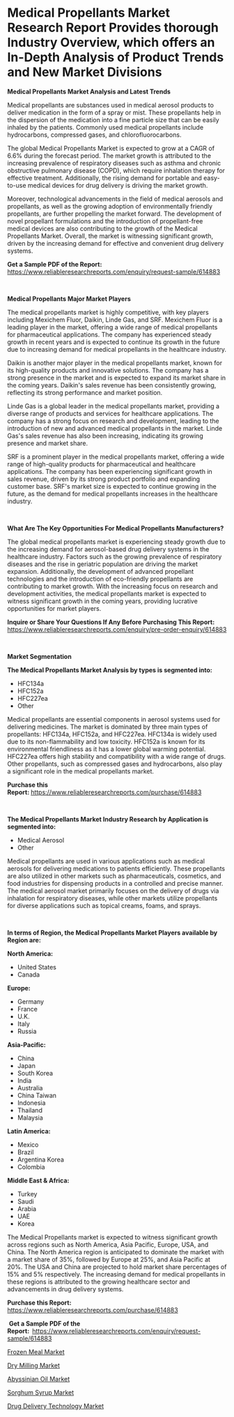 <p><h1>Medical Propellants Market Research Report Provides thorough Industry Overview, which offers an In-Depth Analysis of Product Trends and New Market Divisions</h1></p><p><strong>Medical Propellants Market Analysis and Latest Trends</strong></p>
<p><p>Medical propellants are substances used in medical aerosol products to deliver medication in the form of a spray or mist. These propellants help in the dispersion of the medication into a fine particle size that can be easily inhaled by the patients. Commonly used medical propellants include hydrocarbons, compressed gases, and chlorofluorocarbons.</p><p>The global Medical Propellants Market is expected to grow at a CAGR of 6.6% during the forecast period. The market growth is attributed to the increasing prevalence of respiratory diseases such as asthma and chronic obstructive pulmonary disease (COPD), which require inhalation therapy for effective treatment. Additionally, the rising demand for portable and easy-to-use medical devices for drug delivery is driving the market growth.</p><p>Moreover, technological advancements in the field of medical aerosols and propellants, as well as the growing adoption of environmentally friendly propellants, are further propelling the market forward. The development of novel propellant formulations and the introduction of propellant-free medical devices are also contributing to the growth of the Medical Propellants Market. Overall, the market is witnessing significant growth, driven by the increasing demand for effective and convenient drug delivery systems.</p></p>
<p><strong>Get a Sample PDF of the Report:&nbsp;</strong> <a href="https://www.reliableresearchreports.com/enquiry/request-sample/614883">https://www.reliableresearchreports.com/enquiry/request-sample/614883</a></p>
<p>&nbsp;</p>
<p><strong>Medical Propellants Major Market Players</strong></p>
<p><p>The medical propellants market is highly competitive, with key players including Mexichem Fluor, Daikin, Linde Gas, and SRF. Mexichem Fluor is a leading player in the market, offering a wide range of medical propellants for pharmaceutical applications. The company has experienced steady growth in recent years and is expected to continue its growth in the future due to increasing demand for medical propellants in the healthcare industry.</p><p>Daikin is another major player in the medical propellants market, known for its high-quality products and innovative solutions. The company has a strong presence in the market and is expected to expand its market share in the coming years. Daikin's sales revenue has been consistently growing, reflecting its strong performance and market position.</p><p>Linde Gas is a global leader in the medical propellants market, providing a diverse range of products and services for healthcare applications. The company has a strong focus on research and development, leading to the introduction of new and advanced medical propellants in the market. Linde Gas's sales revenue has also been increasing, indicating its growing presence and market share.</p><p>SRF is a prominent player in the medical propellants market, offering a wide range of high-quality products for pharmaceutical and healthcare applications. The company has been experiencing significant growth in sales revenue, driven by its strong product portfolio and expanding customer base. SRF's market size is expected to continue growing in the future, as the demand for medical propellants increases in the healthcare industry.</p></p>
<p>&nbsp;</p>
<p><strong>What Are The Key Opportunities For Medical Propellants Manufacturers?</strong></p>
<p><p>The global medical propellants market is experiencing steady growth due to the increasing demand for aerosol-based drug delivery systems in the healthcare industry. Factors such as the growing prevalence of respiratory diseases and the rise in geriatric population are driving the market expansion. Additionally, the development of advanced propellant technologies and the introduction of eco-friendly propellants are contributing to market growth. With the increasing focus on research and development activities, the medical propellants market is expected to witness significant growth in the coming years, providing lucrative opportunities for market players.</p></p>
<p><strong>Inquire or Share Your Questions If Any Before Purchasing This Report:</strong> <a href="https://www.reliableresearchreports.com/enquiry/pre-order-enquiry/614883">https://www.reliableresearchreports.com/enquiry/pre-order-enquiry/614883</a></p>
<p>&nbsp;</p>
<p><strong>Market Segmentation</strong></p>
<p><strong>The Medical Propellants Market Analysis by types is segmented into:</strong></p>
<p><ul><li>HFC134a</li><li>HFC152a</li><li>HFC227ea</li><li>Other</li></ul></p>
<p><p>Medical propellants are essential components in aerosol systems used for delivering medicines. The market is dominated by three main types of propellants: HFC134a, HFC152a, and HFC227ea. HFC134a is widely used due to its non-flammability and low toxicity. HFC152a is known for its environmental friendliness as it has a lower global warming potential. HFC227ea offers high stability and compatibility with a wide range of drugs. Other propellants, such as compressed gases and hydrocarbons, also play a significant role in the medical propellants market.</p></p>
<p><strong>Purchase this Report:&nbsp;</strong><a href="https://www.reliableresearchreports.com/purchase/614883">https://www.reliableresearchreports.com/purchase/614883</a></p>
<p>&nbsp;</p>
<p><strong>The Medical Propellants Market Industry Research by Application is segmented into:</strong></p>
<p><ul><li>Medical Aerosol</li><li>Other</li></ul></p>
<p><p>Medical propellants are used in various applications such as medical aerosols for delivering medications to patients efficiently. These propellants are also utilized in other markets such as pharmaceuticals, cosmetics, and food industries for dispensing products in a controlled and precise manner. The medical aerosol market primarily focuses on the delivery of drugs via inhalation for respiratory diseases, while other markets utilize propellants for diverse applications such as topical creams, foams, and sprays.</p></p>
<p>&nbsp;</p>
<p><strong>In terms of Region, the Medical Propellants Market Players available by Region are:</strong></p>
<p>
    <p> <strong> North America: </strong>
        <ul>
            <li>United States</li>
            <li>Canada</li>
        </ul>
        </p> 
    <p> <strong> Europe: </strong>
        <ul>
            <li>Germany</li>
            <li>France</li>
            <li>U.K.</li>
            <li>Italy</li>
            <li>Russia</li>
        </ul>
        </p> 
    <p> <strong> Asia-Pacific: </strong>
        <ul>
            <li>China</li>
            <li>Japan</li>
            <li>South Korea</li>
            <li>India</li>
            <li>Australia</li>
            <li>China Taiwan</li>
            <li>Indonesia</li>
            <li>Thailand</li>
            <li>Malaysia</li>
        </ul>
        </p> 
    <p> <strong> Latin America: </strong>
        <ul>
            <li>Mexico</li>
            <li>Brazil</li>
            <li>Argentina Korea</li>
            <li>Colombia</li>
        </ul>
        </p> 
    <p> <strong> Middle East & Africa: </strong>
        <ul>
            <li>Turkey</li>
            <li>Saudi</li>
            <li>Arabia</li>
            <li>UAE</li>
            <li>Korea</li>
        </ul>
    </p>
    </p>
<p><p>The Medical Propellants market is expected to witness significant growth across regions such as North America, Asia Pacific, Europe, USA, and China. The North America region is anticipated to dominate the market with a market share of 35%, followed by Europe at 25%, and Asia Pacific at 20%. The USA and China are projected to hold market share percentages of 15% and 5% respectively. The increasing demand for medical propellants in these regions is attributed to the growing healthcare sector and advancements in drug delivery systems.</p></p>
<p><strong>Purchase this Report: </strong><a href="https://www.reliableresearchreports.com/purchase/614883">https://www.reliableresearchreports.com/purchase/614883</a></p>
<p>&nbsp;<strong>Get a Sample PDF of the Report:&nbsp;&nbsp;</strong><a href="https://www.reliableresearchreports.com/enquiry/request-sample/614883">https://www.reliableresearchreports.com/enquiry/request-sample/614883</a></p>
<p><strong></strong></p>
<p><p><a href="https://medium.com/@amirwisozk/frozen-meal-market-exploring-market-share-market-trends-and-future-growth-0c2237f86cae">Frozen Meal Market</a></p><p><a href="https://medium.com/@amirwisozk/dry-milling-market-exploring-market-share-market-trends-and-future-growth-84a6861d43c3">Dry Milling Market</a></p><p><a href="https://github.com/Alonsoolds3wq1d81czn8rbol/Market-Research-Report-List-1/blob/main/abyssinian-oil-market.md">Abyssinian Oil Market</a></p><p><a href="https://github.com/yemakinde/Market-Research-Report-List-1/blob/main/sorghum-syrup-market.md">Sorghum Syrup Market</a></p><p><a href="https://medium.com/@wyattconn1966/drug-delivery-technology-market-analysis-its-cagr-market-segmentation-and-global-industry-a4a4b030af0e">Drug Delivery Technology Market</a></p></p>